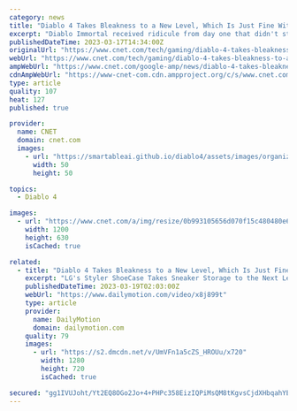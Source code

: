 ```yaml
---
category: news
title: "Diablo 4 Takes Bleakness to a New Level, Which Is Just Fine With Me"
excerpt: "Diablo Immortal received ridicule from day one that didn't stop after its release. Diablo 4, however, is another entry into the series with a lot of buzz, and the developer team has a grasp of the ..."
publishedDateTime: 2023-03-17T14:34:00Z
originalUrl: "https://www.cnet.com/tech/gaming/diablo-4-takes-bleakness-to-a-new-level-which-is-just-fine-with-me/"
webUrl: "https://www.cnet.com/tech/gaming/diablo-4-takes-bleakness-to-a-new-level-which-is-just-fine-with-me/"
ampWebUrl: "https://www.cnet.com/google-amp/news/diablo-4-takes-bleakness-to-a-new-level-which-is-just-fine-with-me/"
cdnAmpWebUrl: "https://www-cnet-com.cdn.ampproject.org/c/s/www.cnet.com/google-amp/news/diablo-4-takes-bleakness-to-a-new-level-which-is-just-fine-with-me/"
type: article
quality: 107
heat: 127
published: true

provider:
  name: CNET
  domain: cnet.com
  images:
    - url: "https://smartableai.github.io/diablo4/assets/images/organizations/cnet.com-50x50.jpg"
      width: 50
      height: 50

topics:
  - Diablo 4

images:
  - url: "https://www.cnet.com/a/img/resize/0b993105656d070f15c480480e6c1f4ced714f24/hub/2022/12/07/123e36a4-052b-46f0-a530-02b7f8bc3fde/igcshowcase-lilith-02.jpg?auto=webp&fit=crop&height=630&width=1200"
    width: 1200
    height: 630
    isCached: true

related:
  - title: "Diablo 4 Takes Bleakness to a New Level, Which Is Just Fine With Me - 1BREAKINGNEWS.COM"
    excerpt: "LG's Styler ShoeCase Takes Sneaker Storage to the Next Level - 1BREAKINGNEWS.COM Marc Maron Interview: On 'From Bleak To Dark' HBO Special - 1breakingnews.com Tour d'Espagne 2022 - Remco Evenepoel : ..."
    publishedDateTime: 2023-03-19T02:03:00Z
    webUrl: "https://www.dailymotion.com/video/x8j899t"
    type: article
    provider:
      name: DailyMotion
      domain: dailymotion.com
    quality: 79
    images:
      - url: "https://s2.dmcdn.net/v/UmVFn1a5cZS_HROUu/x720"
        width: 1280
        height: 720
        isCached: true

secured: "gg1IVUJoht/Yt2EQ8OGo2Jo+4+PHPc358EizIQPiMsQM8tKgvsCjdXHbqahYEd58ITLRsxd2w+9of+EgEiRwddqb6UvfW/F29pYGGfSe8t4lwAx9DE8HjRPtSMCX0E91/bSZuRj21x5JuofbzsQGscy58DxBU/iu7UlH+1vMKT0XNj50ehU3eoz11GigGUHQ3nE/aN0ck6dNM9L+yVlagsnzbAC/5J7Sfj4crMXYu5mLB2DJCzF01XgqbFERn2xuQFQfXxAtQhbBVcD3I8Vww2R2FowxR0z6TrfdwRXFOV8WkdUdsKFZ5B/sl4TAGOpUZtiBU/YVdqsFOdLnFmVlF6s3tGIwVlEfM5gDGxzrtX4=;DZkXYvmNd4Cz1KGy1TVVtw=="
---
```


